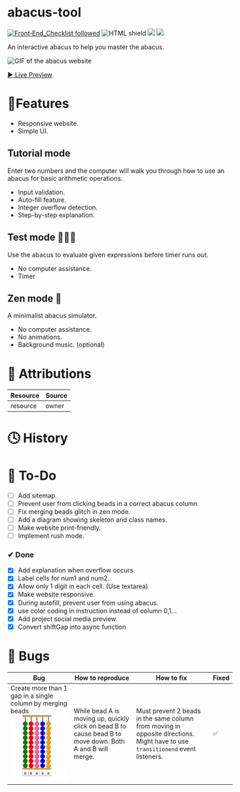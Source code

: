 # abacus-tool
[![Front‑End_Checklist followed](https://img.shields.io/badge/Front‑End_Checklist-followed-brightgreen.svg)](https://github.com/thedaviddias/Front-End-Checklist/)
![HTML shield](https://img.shields.io/badge/-HTML-blue)
![](https://img.shields.io/badge/-JavaScript-yellow)
![](https://img.shields.io/badge/-CSS-orange)

An interactive abacus to help you master the abacus.

![GIF of the abacus website](gifs/gif1.gif)

[▶ Live Preview]()

# 🚀Features

- Responsive website.
- Simple UI.

## Tutorial mode 
Enter two numbers and the computer will walk you through how to use an abacus for basic arithmetic operations.

- Input validation.
- Auto-fill feature.
- Integer overflow detection.
- Step-by-step explanation.

## Test mode 🏃‍♀️💨
Use the abacus to evaluate given expressions before timer runs out.
- No computer assistance.
- Timer

## Zen mode 🤪 
A minimalist abacus simulator.

- No computer assistance.
- No animations.
- Background music. (optional)

# 📌 Attributions
Resource | Source
---|---
resource| owner

# 🕓 History

# 🔨 To-Do
- [ ] Add sitemap.
- [ ] Prevent user from clicking beads in a correct abacus column.
- [ ] Fix merging beads glitch in zen mode.
- [ ] Add a diagram showing skeleton and class names.
- [ ] Make website print-friendly.
- [ ] Implement rush mode.
### ✔ Done
- [x] Add explanation when overflow occurs.
- [x] Label cells for num1 and num2.
- [x] Allow only 1 digit in each cell. (Use textarea)
- [x] Make website responsive.
- [x] During autofill, prevent user from using abacus.
- [x] use color coding in instruction instead of column 0,1...
- [x] Add project social media preview.
- [x] Convert shiftGap into async function

# 🐛 Bugs
Bug | How to reproduce | How to fix | Fixed
---|---|---|---|
Create more than 1 gap in a single column by merging beads ![](assets/beadglitch.gif)| While bead A is moving up, quickly click on bead B to cause bead B to move down. Both A and  B will merge. | Must prevent 2 beads in the same column from moving in opposite directions.  Might have to use `transitionend` event listeners.|✅